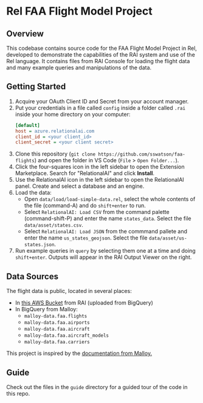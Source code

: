# Rel FAA Flight Model Project

## Overview

This codebase contains source code for the FAA Flight Model Project in Rel, developed to demonstrate the capabilities of the RAI system and use of the Rel language.
It contains files from RAI Console for loading the flight data and many example queries and
manipulations of the data.

## Getting Started

1. Acquire your OAuth Client ID and Secret from your account manager.
2. Put your credentials in a file called `config` inside a folder called `.rai` inside your home directory on your computer:
    ```ini
    [default]
    host = azure.relationalai.com
    client_id = <your client_id>
    client_secret = <your client secret>
    ```
4. Clone this repository (`git clone https://github.com/sswatson/faa-flights`) and open the folder in VS Code (`File` > `Open Folder...`).
5. Click the four-squares icon in the left sidebar to open the Extension Marketplace. Search for "RelationalAI" and click **Install**.
6. Use the RelationalAI icon in the left sidebar to open the RelationalAI panel. Create and select a database and an engine.
7. Load the data:
    - Open `data/load/load-simple-data.rel`, select the whole contents of the file (command-A) and do `shift+enter` to run.
    - Select `RelationalAI: Load CSV` from the command palette (command-shift-P) and enter the name `states_data`. Select the file `data/asset/states.csv`.
    - Select `RelationalAI: Load JSON` from the commmand pallete and enter the name `us_states_geojson`. Select the file `data/asset/us-states.json`.
8. Run example queries in `query` by selecting them one at a time and doing `shift+enter`. Outputs will appear in the RAI Output Viewer on the right.


## Data Sources

The flight data is public, located in several places:
- In [this AWS Bucket](https://s3.console.aws.amazon.com/s3/buckets/malloy-faa-flights-data) from RAI (uploaded from BigQuery)
- In BigQuery from Malloy:
  - `malloy-data.faa.flights`
  - `malloy-data.faa.airports`
  - `malloy-data.faa.aircraft`
  - `malloy-data.faa.aircraft_models`
  - `malloy-data.faa.carriers`

This project is inspired by the [documentation from
Malloy.](https://looker-open-source.github.io/malloy/documentation/index.html)

## Guide

Check out the files in the `guide` directory for a guided tour of the code in this repo.